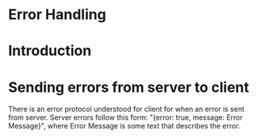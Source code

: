 Error Handling
==============

# Introduction

# Sending errors from server to client

There is an error protocol understood for client for when an error is sent from server. Server errors follow this form: "{error: true, message: Error Message}", where Error Message is some text that describes the error.
